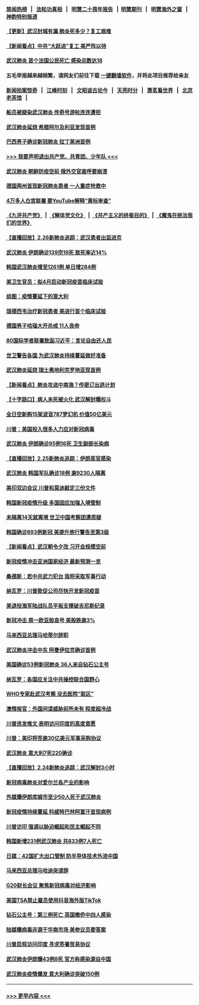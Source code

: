 #### [禁闻热榜](热点新闻.md?=0)  &nbsp;&nbsp;|&nbsp;&nbsp; [法轮功真相](https://github.com/gfw-breaker/truth/blob/master/README.md?=0) &nbsp;&nbsp;|&nbsp;&nbsp; [明慧二十周年报告](https://github.com/gfw-breaker/mh-reports/blob/master/README.md?=0) &nbsp;&nbsp;|&nbsp;&nbsp;[明慧期刊](https://github.com/gfw-breaker/mh-qikan) &nbsp;&nbsp;|&nbsp;&nbsp; [明慧海外之窗](https://github.com/gfw-breaker/mh-news/blob/master/README.md?=0) &nbsp;&nbsp;|&nbsp;&nbsp; [神韵特别报道](https://github.com/gfw-breaker/mh-news/blob/master/shenyun.md?=0)
#### [【更新】武汉封城有漏 肺炎死多少？复工艰难](../pages/nsc418/n11890652.md?t=02271402) 
#### [【新闻看点】中共“大跃进”复工 美严阵以待](../pages/nsc418/n11898221.md?t=02271402) 
#### [武汉肺炎 首个法国公民死亡 感染总数达18](../pages/nsc418/n11898430.md?t=02271402) 
#### 五毛举报越来越频繁，请网友们前往下载 [一键翻墙软件](https://github.com/gfw-breaker/ssr-accounts)，并将此项目推荐给亲友
#### [新闻拍案惊奇](https://github.com/gfw-breaker/banned-news/blob/master/pages/link4.md) &nbsp;&nbsp;|&nbsp;&nbsp; [江峰时刻](https://github.com/gfw-breaker/banned-news/blob/master/pages/link4.md) &nbsp;&nbsp;|&nbsp;&nbsp; [文昭谈古论今](https://github.com/gfw-breaker/banned-news/blob/master/pages/link4.md) &nbsp;&nbsp;|&nbsp;&nbsp; [天亮时分](https://github.com/gfw-breaker/banned-news/blob/master/pages/link4.md) &nbsp;&nbsp;|&nbsp;&nbsp; [萧茗看世界](https://github.com/gfw-breaker/banned-news/blob/master/pages/link4.md) &nbsp;&nbsp;|&nbsp;&nbsp; [北京老茶馆](https://github.com/gfw-breaker/banned-news/blob/master/pages/link4.md) &nbsp;&nbsp;|&nbsp;&nbsp; 
#### [船员被疑染武汉肺炎 传奇号游轮连连遭拒](../pages/nsc418/n11898226.md?t=02271402) 
#### [武汉肺炎延烧 希腊阿尔及利亚发现首例](../pages/nsc418/n11898021.md?t=02271402) 
#### [巴西男子确诊新冠肺炎 拉丁美洲首例](../pages/nsc418/n11898020.md?t=02271402) 
#### [>>> 我要声明退出共产党、共青团、少年队 <<<](https://github.com/begood0513/goodnews/blob/master/quit/letter.md) 
#### [武汉肺炎 朝鲜防疫空前 俄外交官直呼要崩溃](../pages/nsc418/n11897857.md?t=02271402) 
#### [德国两州首现新冠肺炎患者 一人重症抢救中](../pages/nsc418/n11897548.md?t=02271402) 
#### [4万多人白宫联署 要YouTube解释“黄标审查”](../pages/nsc418/n11897803.md?t=02271402) 
#### [《九评共产党》](https://github.com/begood0513/9ping.md/blob/master/README.md) &nbsp;|&nbsp; [《解体党文化》](../../../../jtdwh.md/blob/master/README.md)  &nbsp;|&nbsp; [《共产主义的终极目的》](../../../../gczydzjmd.md/blob/master/README.md) &nbsp;|&nbsp; [《魔鬼在统治我们的世界》](../../../../mgztzwmdsj.md/blob/master/README.md) 
#### [【直播回放】2.26新肺炎追踪：武汉患者出监进京](../pages/nsc418/n11897551.md?t=02271402) 
#### [武汉肺炎 伊朗确诊139宗19死 致死率近14%](../pages/nsc418/n11897547.md?t=02271402) 
#### [韩国武汉肺炎增至1261例 单日增284例](../pages/nsc418/n11897376.md?t=02271402) 
#### [美卫生官员：拟4月启动新冠疫苗临床试验](../pages/nsc418/n11896357.md?t=02271402) 
#### [组图：疫情蔓延下的意大利](../pages/nsc418/n11894159.md?t=02271402) 
#### [瑞德西韦治疗新冠患者 美进行首个临床试验](../pages/nsc418/n11895845.md?t=02271402) 
#### [德国男子哈瑙大开杀戒 11人丧命](../pages/nsc418/n11895317.md?t=02271402) 
#### [80国际学者联署致函习近平：言论自由还人民](../pages/nsc418/n11895601.md?t=02271402) 
#### [世卫警告各国 为武汉肺炎持续蔓延做好准备](../pages/nsc418/n11895336.md?t=02271402) 
#### [武汉肺炎延烧 瑞士奥地利克罗地亚现首例](../pages/nsc418/n11895444.md?t=02271402) 
#### [【新闻看点】肺炎攻进中南海？传密订出逃计划](../pages/nsc418/n11895448.md?t=02271402) 
#### [【十字路口】病人未死被火化 武汉解封曝权斗](../pages/nsc418/n11893784.md?t=02271402) 
#### [全日空新购15架波音787梦幻机 价值50亿美元](../pages/nsc418/n11895154.md?t=02271402) 
#### [川普：美国投入很多人力应对新冠病毒](../pages/nsc418/n11894977.md?t=02271402) 
#### [武汉肺炎 伊朗确诊95例16死 卫生副部长染病](../pages/nsc418/n11894906.md?t=02271402) 
#### [【直播回放】2.25新肺炎追踪：伊朗高官感染](../pages/nsc418/n11894749.md?t=02271402) 
#### [武汉肺炎 韩国军队确诊18例 逾9230人隔离](../pages/nsc418/n11894703.md?t=02271402) 
#### [美印双边会议 川普和莫迪敲定三份文件](../pages/nsc418/n11894247.md?t=02271402) 
#### [韩国新冠疫情升级 多国因应加强入境管制](../pages/nsc418/n11894334.md?t=02271402) 
#### [未隔离14天就离境 世卫中国考察团遭质疑](../pages/nsc418/n11893756.md?t=02271402) 
#### [韩国确诊893例新冠 美提升旅行警告至第3级](../pages/nsc418/n11893662.md?t=02271402) 
#### [【新闻看点】武汉朝令夕改 习开会规模空前](../pages/nsc418/n11892858.md?t=02271402) 
#### [新冠疫情冲击亚洲国家经济 最新预测一览](../pages/nsc418/n11893339.md?t=02271402) 
#### [桑德斯：若中共武力犯台 我将采取军事行动](../pages/nsc418/n11893282.md?t=02271402) 
#### [纳瓦罗：川普敦促公司尽快开发新冠疫苗](../pages/nsc418/n11893211.md?t=02271402) 
#### [美退役海军陆战队员平板支撑破吉尼斯纪录](../pages/nsc418/n11893022.md?t=02271402) 
#### [新冠冲击 周一欧亚股哀号 美股跌逾3%](../pages/nsc418/n11892648.md?t=02271402) 
#### [马来西亚总理马哈蒂尔辞职](../pages/nsc418/n11892792.md?t=02271402) 
#### [武汉肺炎冲击中东 阿曼伊拉克确诊首例](../pages/nsc418/n11892871.md?t=02271402) 
#### [美国确诊53例新冠肺炎 36人来自钻石公主号](../pages/nsc418/n11892877.md?t=02271402) 
#### [纳瓦罗：各国应关注中共操控联合国野心](../pages/nsc418/n11892856.md?t=02271402) 
#### [WHO专家赴武汉考察 没去医院“脏区”](../pages/nsc418/n11892736.md?t=02271402) 
#### [澳情报官：外国间谍威胁前所未有 程度超冷战](../pages/nsc418/n11892672.md?t=02271402) 
#### [川普连发推文 表明访问印度的高度意愿](../pages/nsc418/n11891927.md?t=02271402) 
#### [川普：美印将签逾30亿美元军事采购协议](../pages/nsc418/n11892494.md?t=02271402) 
#### [武汉肺炎 意大利7死220确诊](../pages/nsc418/n11892166.md?t=02271402) 
#### [【直播回放】2.24新肺炎追踪：武汉解封3小时](../pages/nsc418/n11892242.md?t=02271402) 
#### [新冠病毒肺炎对爱尔兰各产业的影响](../pages/nsc418/n11892328.md?t=02271402) 
#### [外媒爆伊朗库姆市至少50人死于武汉肺炎](../pages/nsc418/n11891996.md?t=02271402) 
#### [新冠疫情持续蔓延 科威特巴林阿富汗首现病例](../pages/nsc418/n11892052.md?t=02271402) 
#### [川普访印 强调以胁迫崛起和民主崛起不同](../pages/nsc418/n11891855.md?t=02271402) 
#### [韩国新增231例武汉肺炎 共833例7人死亡](../pages/nsc418/n11891919.md?t=02271402) 
#### [日媒：42国扩大出口管制 防半导体技术外流中国](../pages/nsc418/n11891730.md?t=02271402) 
#### [马来西亚总理马哈迪突请辞](../pages/nsc418/n11891521.md?t=02271402) 
#### [G20财长会议 聚焦新冠病毒对经济影响](../pages/nsc418/n11890400.md?t=02271402) 
#### [美国TSA禁止雇员使用抖音海外版TikTok](../pages/nsc418/n11890500.md?t=02271402) 
#### [钻石公主号：第三例死亡 英国撤侨中四人感染](../pages/nsc418/n11890293.md?t=02271402) 
#### [陆媒曝病毒非源于华南市场 美参议员要答案](../pages/nsc418/n11890306.md?t=02271402) 
#### [川普启程访问印度 寻求签署贸易协议](../pages/nsc418/n11890275.md?t=02271402) 
#### [武汉肺炎伊朗爆43例8死 官方称感染源自中国](../pages/nsc418/n11890128.md?t=02271402) 
#### [武汉肺炎疫情爆发 意大利确诊突破150例](../pages/nsc418/n11889926.md?t=02271402) 

----
#### [ >>> 更早内容 <<< ](../indexes/nsc418-earlier.md)
